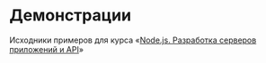 # Демонстрации

Исходники примеров для курса «[Node.js. Разработка серверов приложений и API](https://htmlacademy.ru/intensive/nodejs)»
